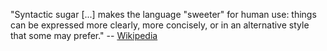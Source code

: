 "Syntactic sugar [...] makes the language "sweeter" for human use: things can be expressed more clearly, more concisely, or in an alternative style that some may prefer." -- [Wikipedia](https://en.wikipedia.org/wiki/Syntactic_sugar)